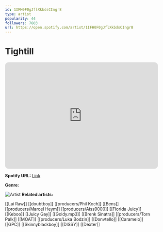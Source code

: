 ```yaml
---
id: 1IFH0F0gJflXkbdsCIngr8
type: artist
popularity: 44
followers: 7603
url: https://open.spotify.com/artist/1IFH0F0gJflXkbdsCIngr8
---
```

# Tightill

<iframe style="border-radius:12px" src="https://open.spotify.com/embed/artist/1IFH0F0gJflXkbdsCIngr8" width="100%" height="352" frameBorder="0" allowfullscreen="" allow="autoplay; clipboard-write; encrypted-media; fullscreen; picture-in-picture" loading="lazy"></iframe>

**Spotify URL:** [Link](https://open.spotify.com/artist/1IFH0F0gJflXkbdsCIngr8)

**Genre:** 

![Artist](https://i.scdn.co/image/ab6761610000e5ebac8974d51016676366760e53)
**Related artists:**

[[Lai Raw]]
[[doubtboy]]
[[producers/Phil Koch]]
[[Bens]]
[[producers/Marcel Heym]]
[[producers/Aiss9000]]
[[Florida Juicy]]
[[Keboo]]
[[Juicy Gay]]
[[Goldy.mp3]]
[[Brenk Sinatra]]
[[producers/Torn Palk]]
[[MOAT]]
[[producers/Luka Bodzin]]
[[Donvtello]]
[[Caramelo]]
[[GPC]]
[[Skinnyblackboy]]
[[DISSY]]
[[Dexter]]
